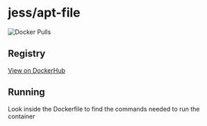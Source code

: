 # jess/apt-file

![Docker Pulls](https://img.shields.io/docker/pulls/jess/apt-file)



## Registry

[View on DockerHub](https://hub.docker.com/r/jess/apt-file)

## Running

Look inside the Dockerfile to find the commands needed to run the container
